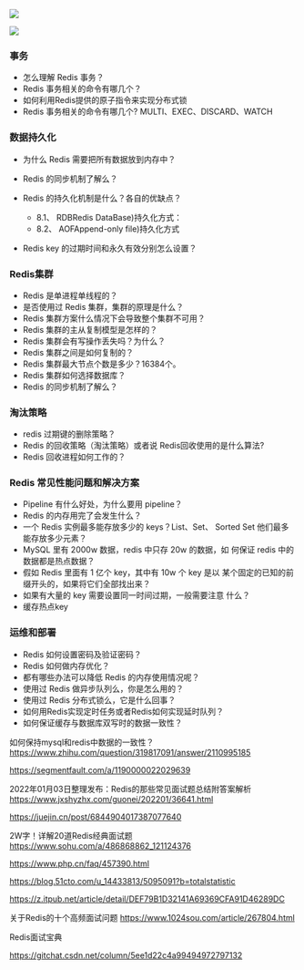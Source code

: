 ![](https://images.xiaozhuanlan.com/uploads/photo/2022/9b9e0dc3-70e3-4b7a-b580-4a77408a859b.png)


![](https://images.xiaozhuanlan.com/uploads/photo/2022/f1d6a4d8-0568-4d20-b743-cd1dc32075e8.png)

### 事务

- 怎么理解 Redis 事务？
- Redis 事务相关的命令有哪几个？
- 如何利用Redis提供的原子指令来实现分布式锁
- Redis 事务相关的命令有哪几个?​ ​MULTI、EXEC、DISCARD、WATCH

### 数据持久化

- 为什么 Redis 需要把所有数据放到内存中？

- Redis 的同步机制了解么？
- Redis 的持久化机制是什么？各自的优缺点？
	- 8.1、 RDBRedis DataBase)持久化方式：
	- 8.2、 AOFAppend-only file)持久化方式

- Redis key 的过期时间和永久有效分别怎么设置？

### Redis集群

- Redis 是单进程单线程的？
- 是否使用过 Redis 集群，集群的原理是什么？
- Redis 集群方案什么情况下会导致整个集群不可用？
- Redis 集群的主从复制模型是怎样的？
- Redis 集群会有写操作丢失吗？为什么？
- Redis 集群之间是如何复制的？
- Redis 集群最大节点个数是多少？16384个。
- Redis 集群如何选择数据库？
- Redis 的同步机制了解么？


### 淘汰策略

- redis 过期键的删除策略？
- Redis 的回收策略（淘汰策略）或者说 Redis回收使用的是什么算法?
- Redis 回收进程如何工作的？

### Redis 常见性能问题和解决方案

- Pipeline 有什么好处，为什么要用 pipeline？
- Redis 的内存用完了会发生什么？
- 一个 Redis 实例最多能存放多少的 keys？List、Set、 Sorted Set 他们最多能存放多少元素？
- MySQL 里有 2000w 数据，redis 中只存 20w 的数据，如 何保证 redis 中的数据都是热点数据？
- 假如 Redis 里面有 1 亿个 key，其中有 10w 个 key 是以 某个固定的已知的前缀开头的，如果将它们全部找出来？
- 如果有大量的 key 需要设置同一时间过期，一般需要注意 什么？
- 缓存热点key

### 运维和部署

- Redis 如何设置密码及验证密码？
- Redis 如何做内存优化？
- 都有哪些办法可以降低 Redis 的内存使用情况呢？
- 使用过 Redis 做异步队列么，你是怎么用的？
- 使用过 Redis 分布式锁么，它是什么回事？
- 如何用Redis实现定时任务或者Redis如何实现延时队列？
- 如何保证缓存与数据库双写时的数据一致性？

如何保持mysql和redis中数据的一致性？
https://www.zhihu.com/question/319817091/answer/2110995185


https://segmentfault.com/a/1190000022029639

2022年01月03日整理发布：Redis的那些常见面试题总结附答案解析
https://www.jxshyzhx.com/guonei/202201/36641.html

https://juejin.cn/post/6844904017387077640


2W字！详解20道Redis经典面试题
https://www.sohu.com/a/486868862_121124376



https://www.php.cn/faq/457390.html

https://blog.51cto.com/u_14433813/5095091?b=totalstatistic

https://z.itpub.net/article/detail/DEF79B1D32141A69369CFA91D46289DC

关于Redis的十个高频面试问题
https://www.1024sou.com/article/267804.html

Redis面试宝典

https://gitchat.csdn.net/column/5ee1d22c4a99494972797132